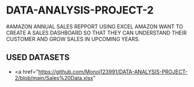 # DATA-ANALYSIS-PROJECT-2 

#AMAZON ANNUAL SALES REPPORT USING EXCEL AMAZON WANT TO CREATE A SALES DASHBOARD SO THAT THEY CAN UNDERSTAND THEIR CUSTOMER AND GROW SALES IN UPCOMING YEARS.

## USED DATASETS 
- <a href="https://github.com/Monoj123991/DATA-ANALYSIS-PROJECT-2/blob/main/Sales%20Data.xlsx"
